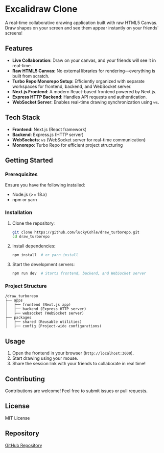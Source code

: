 # Excalidraw Clone

A real-time collaborative drawing application built with raw HTML5 Canvas. Draw shapes on your screen and see them appear instantly on your friends' screens!

## Features
- **Live Collaboration**: Draw on your canvas, and your friends will see it in real-time.
- **Raw HTML5 Canvas**: No external libraries for rendering—everything is built from scratch.
- **Turbo Repo Monorepo Setup**: Efficiently organized with separate workspaces for frontend, backend, and WebSocket server.
- **Next.js Frontend**: A modern React-based frontend powered by Next.js.
- **Express HTTP Backend**: Handles API requests and authentication.
- **WebSocket Server**: Enables real-time drawing synchronization using `ws`.

## Tech Stack
- **Frontend**: Next.js (React framework)
- **Backend**: Express.js (HTTP server)
- **WebSockets**: `ws` (WebSocket server for real-time communication)
- **Monorepo**: Turbo Repo for efficient project structuring

## Getting Started

### Prerequisites
Ensure you have the following installed:
- Node.js (>= 18.x)
- npm or yarn

### Installation
1. Clone the repository:
   ```sh
   git clone https://github.com/luckyCohle/draw_turborepo.git
   cd draw_turborepo
   ```
2. Install dependencies:
   ```sh
   npm install  # or yarn install
   ```
3. Start the development servers:
   ```sh
   npm run dev  # Starts frontend, backend, and WebSocket server
   ```

### Project Structure
```
/draw_turborepo
├── apps
│   ├── frontend (Next.js app)
│   ├── backend (Express HTTP server)
│   ├── websocket (WebSocket server)
├── packages
│   ├── shared (Reusable utilities)
│   ├── config (Project-wide configurations)
```

## Usage
1. Open the frontend in your browser (`http://localhost:3000`).
2. Start drawing using your mouse.
3. Share the session link with your friends to collaborate in real time!

## Contributing
Contributions are welcome! Feel free to submit issues or pull requests.

## License
MIT License

## Repository
[GitHub Repository](https://github.com/luckyCohle/draw_turborepo)

